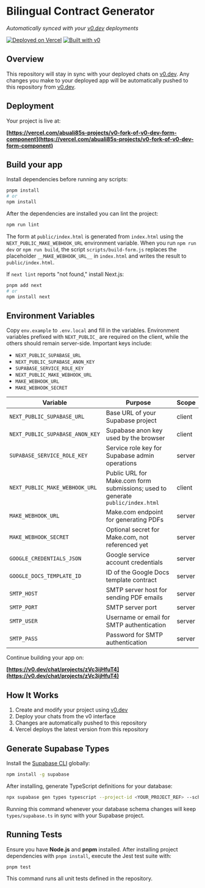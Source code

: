 # Bilingual Contract Generator

*Automatically synced with your [v0.dev](https://v0.dev) deployments*

[![Deployed on Vercel](https://img.shields.io/badge/Deployed%20on-Vercel-black?style=for-the-badge&logo=vercel)](https://vercel.com/abuali85s-projects/v0-fork-of-v0-dev-form-component)
[![Built with v0](https://img.shields.io/badge/Built%20with-v0.dev-black?style=for-the-badge)](https://v0.dev/chat/projects/zVc3ijHfuT4)

## Overview

This repository will stay in sync with your deployed chats on [v0.dev](https://v0.dev).
Any changes you make to your deployed app will be automatically pushed to this repository from [v0.dev](https://v0.dev).

## Deployment

Your project is live at:

**[https://vercel.com/abuali85s-projects/v0-fork-of-v0-dev-form-component](https://vercel.com/abuali85s-projects/v0-fork-of-v0-dev-form-component)**

## Build your app

Install dependencies before running any scripts:

```bash
pnpm install
# or
npm install
```

After the dependencies are installed you can lint the project:

```bash
npm run lint
```

The form at `public/index.html` is generated from `index.html` using the
`NEXT_PUBLIC_MAKE_WEBHOOK_URL` environment variable. When you run `npm run dev`
or `npm run build`, the script `scripts/build-form.js` replaces the placeholder
`__MAKE_WEBHOOK_URL__` in `index.html` and writes the result to
`public/index.html`.

If `next lint` reports "not found," install Next.js:

```bash
pnpm add next
# or
npm install next
```


## Environment Variables

Copy `env.example` to `.env.local` and fill in the variables. Environment
variables prefixed with `NEXT_PUBLIC_` are required on the client, while the
others should remain server-side. Important keys include:

- `NEXT_PUBLIC_SUPABASE_URL`
- `NEXT_PUBLIC_SUPABASE_ANON_KEY`
- `SUPABASE_SERVICE_ROLE_KEY`
- `NEXT_PUBLIC_MAKE_WEBHOOK_URL`
- `MAKE_WEBHOOK_URL`
- `MAKE_WEBHOOK_SECRET`

| Variable | Purpose | Scope |
| --- | --- | --- |
| `NEXT_PUBLIC_SUPABASE_URL` | Base URL of your Supabase project | client |
| `NEXT_PUBLIC_SUPABASE_ANON_KEY` | Supabase anon key used by the browser | client |
| `SUPABASE_SERVICE_ROLE_KEY` | Service role key for Supabase admin operations | server |
| `NEXT_PUBLIC_MAKE_WEBHOOK_URL` | Public URL for Make.com form submissions; used to generate `public/index.html` | client |
| `MAKE_WEBHOOK_URL` | Make.com endpoint for generating PDFs | server |
| `MAKE_WEBHOOK_SECRET` | Optional secret for Make.com, not referenced yet | server |
| `GOOGLE_CREDENTIALS_JSON` | Google service account credentials | server |
| `GOOGLE_DOCS_TEMPLATE_ID` | ID of the Google Docs template contract | server |
| `SMTP_HOST` | SMTP server host for sending PDF emails | server |
| `SMTP_PORT` | SMTP server port | server |
| `SMTP_USER` | Username or email for SMTP authentication | server |
| `SMTP_PASS` | Password for SMTP authentication | server |


Continue building your app on:

**[https://v0.dev/chat/projects/zVc3ijHfuT4](https://v0.dev/chat/projects/zVc3ijHfuT4)**

## How It Works

1. Create and modify your project using [v0.dev](https://v0.dev)
2. Deploy your chats from the v0 interface
3. Changes are automatically pushed to this repository
4. Vercel deploys the latest version from this repository

## Generate Supabase Types

Install the [Supabase CLI](https://supabase.com/docs/guides/cli) globally:

```bash
npm install -g supabase
```

After installing, generate TypeScript definitions for your database:

```bash
npx supabase gen types typescript --project-id <YOUR_PROJECT_REF> --schema public > types/supabase.ts
```

Running this command whenever your database schema changes will keep
`types/supabase.ts` in sync with your Supabase project.

## Running Tests

Ensure you have **Node.js** and **pnpm** installed. After installing project
dependencies with `pnpm install`, execute the Jest test suite with:

```bash
pnpm test
```

This command runs all unit tests defined in the repository.
